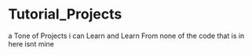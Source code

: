 # Tutorial_Projects
a Tone of Projects i can Learn and Learn From none of the code that is in here isnt mine
